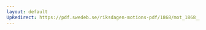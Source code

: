 ```yaml
---
layout: default
UpRedirect: https://pdf.swedeb.se/riksdagen-motions-pdf/1868/mot_1868__ak__00070/mot_1868__ak__00070_002.pdf
---
```

